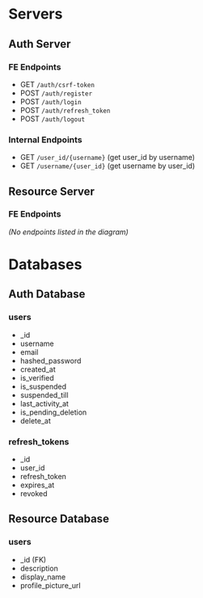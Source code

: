 # Servers

## Auth Server

### FE Endpoints

- GET `/auth/csrf-token`
- POST `/auth/register`
- POST `/auth/login`
- POST `/auth/refresh_token`
- POST `/auth/logout`

### Internal Endpoints

- GET `/user_id/{username}` (get user_id by username)
- GET `/username/{user_id}` (get username by user_id)

## Resource Server

### FE Endpoints

_(No endpoints listed in the diagram)_

# Databases

## Auth Database

### users

- \_id
- username
- email
- hashed_password
- created_at
- is_verified
- is_suspended
- suspended_till
- last_activity_at
- is_pending_deletion
- delete_at

### refresh_tokens

- \_id
- user_id
- refresh_token
- expires_at
- revoked

## Resource Database

### users

- \_id (FK)
- description
- display_name
- profile_picture_url
